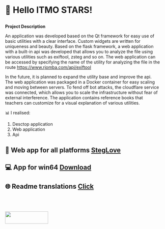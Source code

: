 # <p><strong> &#128205; Hello ITMO STARS!</strong> 

<strong>Project Description </strong>

An application was developed based on the Qt framework for easy use of basic utilities with a clear interface. Custom widgets are written for uniqueness and beauty. Based on the flask framework, a web application with a built-in api was developed that allows you to analyze the file using various utilities such as exiftool, zsteg and so on. The web application can be accessed by specifying the name of the utility for analyzing the file in the route https://www.rjomba.com/api/exiftool 

In the future, it is planned to expand the utility base and improve the api. The web application was packaged in a Docker container for easy scaling and moving between servers. To fend off bot attacks, the cloudflare service was connected, which allows you to scale the infrastructure without fear of external interference. The application contains reference books that teachers can customize for a visual explanation of various utilities.


&#128202; I realised:
1. Desctop application
2. Web application
3. Api

## &#128242; Web app for all platforms <a href="https://www.rjomba.com">StegLove</a> 
## &#128187; App for win64 <a href="https://github.com/Cpp-Gleb/StegLove/releases/tag/1.2">Download</a> 
## 🌐 Readme translations <a href="https://github.com/Cpp-Gleb/StegLove/tree/main/Translations">Click</a> 

<p><br><br><br><a href="https://github.com/Cpp-Gleb/StegLove/releases/tag/1.2"><img src="https://github.com/user-attachments/assets/e6337c95-a83e-4d61-b220-80b3e8e97288" href="https://rjomba.com" width="140" height="40" /> </a></p>
